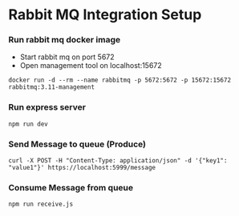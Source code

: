 # Rabbit MQ Integration Setup

### Run rabbit mq docker image

- Start rabbit mq on port 5672
- Open management tool on localhost:15672

```shell
docker run -d --rm --name rabbitmq -p 5672:5672 -p 15672:15672 rabbitmq:3.11-management
```

### Run express server

```shell
npm run dev
```

### Send Message to queue (Produce)

```shell
curl -X POST -H "Content-Type: application/json" -d '{"key1": "value1"}' https://localhost:5999/message
```

### Consume Message from queue

```shell
npm run receive.js
```
